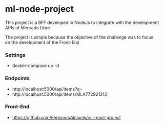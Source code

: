 # ml-node-project

This project is a BFF developed in NodeJs to integrate with the development APIs of Mercado Libre.

The project is simple because the objective of the challenge was to focus on the development of the Front-End

### Settings
- docker-compose up -d

### Endpoints
- http://localhost:5000/api/items?q=
- http://localhost:5000/api/items/MLA772921213
   
### Front-End
- https://github.com/FernandoAlcionei/ml-react-project
 
